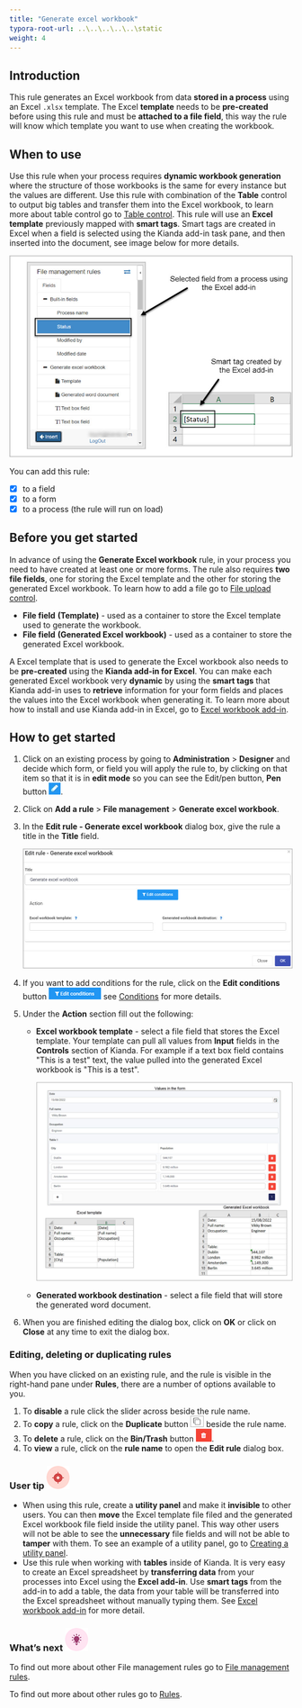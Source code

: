 ```yaml
---
title: "Generate excel workbook"
typora-root-url: ..\..\..\..\..\static
weight: 4
---
```


## Introduction

This rule generates an Excel workbook from data **stored in a process** using an Excel `.xlsx` template. The Excel **template** needs to be **pre-created** before using this rule and must be **attached to a file field**, this way the rule will know which template you want to use when creating the workbook. 

## When to use 

Use this rule when your process requires **dynamic workbook generation** where the structure of those workbooks is the same for every instance but the values are different. Use this rule with combination of the **Table** control to output big tables and transfer them into the Excel workbook, to learn more about table control go to [Table control](/docs/platform/controls/input/table/). This rule will use an **Excel template** previously mapped with **smart tags**. Smart tags are created in Excel when a field is selected using the Kianda add-in task pane, and then inserted into the document, see image below for more details. 

![Smart tag explanation](/images/excel-add-in-smart-tag.jpg)

You can add this rule:

- [x] to a field
- [x] to a form
- [x] to a process (the rule will run on load)

## Before you get started

In advance of using the **Generate Excel workbook** rule, in your process you need to have created at least one or more forms. The rule also requires **two file fields**, one for storing the Excel template and the other for storing the generated Excel workbook. To learn how to add a file go to [File upload control](/docs/platform/controls/input/file-upload/).

- **File field** **(Template)** - used as a container to store the Excel template used to generate the workbook.
- **File field** **(Generated Excel workbook)** - used as a container to store the generated Excel workbook.

A Excel template that is used to generate the Excel workbook also needs to be **pre-created** using the **Kianda add-in for Excel**. You can make each generated Excel workbook very **dynamic** by using the **smart tags** that Kianda add-in uses to **retrieve** information for your form fields and places the values into the Excel workbook when generating it. To learn more about how to install and use Kianda add-in in Excel, go to [Excel workbook add-in](/docs/platform/document-generation/excel-workbook-add-in/).

## How to get started

1. Click on an existing process by going to **Administration** > **Designer** and decide which form, or field you will apply the rule to, by clicking on that item so that it is in **edit mode** so you can see the Edit/pen button, **Pen** button ![Pen button](/images/penicon.png).

2. Click on **Add a rule** > **File management** > **Generate excel workbook**.

3. In the **Edit rule - Generate excel workbook** dialog box, give the rule a title in the **Title** field.

   ![Edit rule - copy file](/images/generate-excel-edit-rule.jpg)

4. If you want to add conditions for the rule, click on the **Edit conditions** button ![Edit conditions button](/images/editconditions.png) see [Conditions](/docs/platform/rules/general/add-conditions/) for more details.

5. Under the **Action** section fill out the following:

   - **Excel workbook template** - select a file field that stores the Excel template. Your template can pull all values from **Input** fields in the **Controls** section of Kianda. For example if a text box field contains "This is a test" text, the value pulled into the generated Excel workbook is "This is a test".

     ![word document example](/images/generate-excel-example.jpg)

   - **Generated workbook destination** - select a file field that will store the generated word document.

6. When you are finished editing the dialog box, click on **OK** or click on **Close** at any time to exit the dialog box.

### Editing, deleting or duplicating rules

When you have clicked on an existing rule, and the rule is visible in the right-hand pane under **Rules**, there are a number of options available to you.

1. To **disable** a rule click the slider across beside the rule name.
2. To **copy** a rule, click on the **Duplicate** button ![Duplicate button](/images/duplicate-button.jpg) beside the rule name.
3. To **delete** a rule, click on the **Bin/Trash** button ![Bin/Trash button](/images/bin.png).
4. To **view** a rule, click on the **rule name** to open the **Edit rule** dialog box.

### User tip ![Target icon](/images/05.png)

- When using this rule, create a **utility panel** and make it **invisible** to other users. You can then **move** the Excel template file filed and the generated Excel workbook file field inside the utility panel. This way other users will not be able to see the **unnecessary** file fields and will not be able to **tamper** with them. To see an example of a utility panel, go to [Creating a utility panel](/docs/examples/inspection/inspect-form/#creating-a-utility-panel).
- Use this rule when working with **tables** inside of Kianda. It is very easy to create an Excel spreadsheet by **transferring data** from your processes into Excel using the **Excel add-in**. Use **smart tags** from the add-in to add a table, the data from your table will be transferred into the Excel spreadsheet without manually typing them. See [Excel workbook add-in](/docs/platform/document-generation/excel-workbook-add-in/) for more detail.

### What’s next ![Idea icon](/images/18.png)

To find out more about other File management rules go to [File management rules](/docs/platform/rules/files/).

To find out more about other rules go to [Rules](/docs/platform/rules/).





